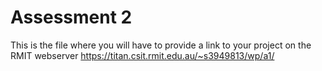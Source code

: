 # Assessment 2
This is the file where you will have to provide a link to your project on the RMIT webserver
https://titan.csit.rmit.edu.au/~s3949813/wp/a1/


